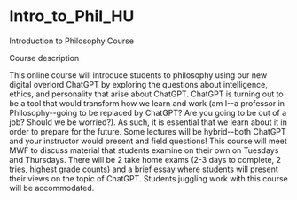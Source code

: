 # Intro_to_Phil_HU
Introduction to Philosophy Course

Course description

This online course will introduce students to philosophy using our new digital overlord ChatGPT by exploring the questions about intelligence, ethics, and personality that arise about ChatGPT. ChatGPT is turning out to be a tool that would transform how we learn and work (am I--a professor in Philosophy--going to be replaced by ChatGPT? Are you going to be out of a job? Should we be worried?). As such, it is essential that we learn about it in order to prepare for the future. Some lectures will be hybrid--both ChatGPT and your instructor would present and field questions! This course will meet MWF to discuss material that students examine on their own on Tuesdays and Thursdays. There will be 2 take home exams (2-3 days to complete, 2 tries, highest grade counts) and a brief essay where students will present their views on the topic of ChatGPT. Students juggling work with this course will be accommodated.   

